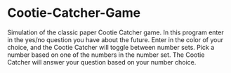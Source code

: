 # Cootie-Catcher-Game
Simulation of the classic paper Cootie Catcher game.
In this program enter in the yes/no question you have about the future.
Enter in the color of your choice, and the Cootie Catcher will toggle between number sets.
Pick a number based on one of the numbers in the number set.
The Cootie Catcher will answer your question based on your number choice.
